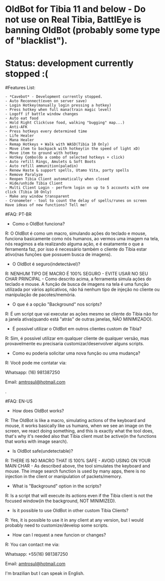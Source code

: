 # OldBot for Tibia 11 and below - Do not use on Real Tibia, BattlEye is banning OldBot (probably some type of "blacklist").
# Status: development currently stopped :(


#Features List:

    - *Cavebot* - Development currently stopped.
    - Auto Reconnect(even on server save)
    - Login Hotkey(manually login pressing a hotkey)
    - Press hotkey when full mana(train magic level)
    - Logoff if battle window changes
    - Auto eat food
    - Hold Right Click(use food, walking "bugging" map...)
    - Anti-AFK
    - Press hotkeys every determined time
    - Life Healer
    - Mana Healer
    - Remap Hotkeys + Walk with WASD(Tibia 10 Only)
    - Move item to backpack with hotkey(in the speed of light xD)
    - Move item to ground with hotkey
    - Hotkey Combo(do a combo of selected hotkeys + click)
    - Auto refill Rings, Amulets & Soft Boots
    - Auto refill ammunition(paladin)
    - Renew Haste & support spells, Utamo Vita, party spells
    - Remove Paralyze
    - Reopen Tibia Client automatically when closed
    - Hide/unhide Tibia Client
    - Multi Client Login - perform login on up to 5 accounts with one click (Tibia 10 Only)
    - Make any window transparent
    - Cronometer - tool to count the delay of spells/runes on screen 
    Have ideas of new functions? Tell me!
    

#FAQ: PT-BR
- Como o OldBot funciona?

R: O OldBot é como um macro, simulando ações do teclado e mouse, funciona basicamente como nós humanos, ao vermos uma imagem na tela, nós reagimos a ela realizando alguma ação, e é exatamente o que a ferramenta faz, por isso é necessário também o cliente do Tibia estar ativo(nas funções que possuem busca de imagens).

    
- O OldBot é seguro(indetectável)?

R: NENHUM TIPO DE MACRO É 100% SEGURO - EVITE USAR NO SEU CHAR PRINCIPAL - Como descrito acima, a ferramenta simula ações do teclado e mouse. A função de busca de imagens na tela é uma função utilizada por vários aplicativos, nâo há nenhum tipo de injeção no cliente ou manipulação de pacotes/memória.


- O que é a opção "Background" nos scripts?

R: É um script que vai executar as ações mesmo se cliente do Tibia não for a janela ativa(quando está "atrás" de outras janelas, NÃO MINIMIZADO).


- É possível utilizar o OldBot em outros clientes custom de Tibia?

R: Sim, é possível utilizar em qualquer cliente de qualquer versão, mas provavelmente eu precisaria customizar/desenvolver alguns scripts.


- Como eu poderia solicitar uma nova função ou uma mudança?

R: Você pode me contatar via:

Whatsapp: (16) 981387250

Email: amtrosul@hotmail.com

.

#FAQ: EN-US
- How does OldBot works?

R: The OldBot is like a macro, simulating actions of the keyboard and mouse, it works basically like us humans, when we see an image on the screen, we react doing something, and this is exactly what the tool does, that's why it's needed also that Tibia client must be active(in the functions that works with image search).

- Is OldBot safe(undetectable)?

R: THERE IS NO MACRO THAT IS 100% SAFE - AVOID USING ON YOUR MAIN CHAR - As described above, the tool simulates the keyboard and mouse. The image search function is used by many apps, there is no injection in the client or manipulation of packets/memory.

- What is "Background" option in the scripts?

R: Is a script that will execute its actions even if the Tibia client is not the focused window(in the background, NOT MINIMIZED).


- Is it possible to use OldBot in other custom Tibia Clients?

R: Yes, it is possible to use it in any client at any version, but I would probably need to customize/develop some scripts.


- How can I request a new funcion or changes?

R: You can contact me via:

Whatsapp: +55(16) 981387250 

Email: amtrosul@hotmail.com

I'm brazilian but I can speak in English.
    
 
